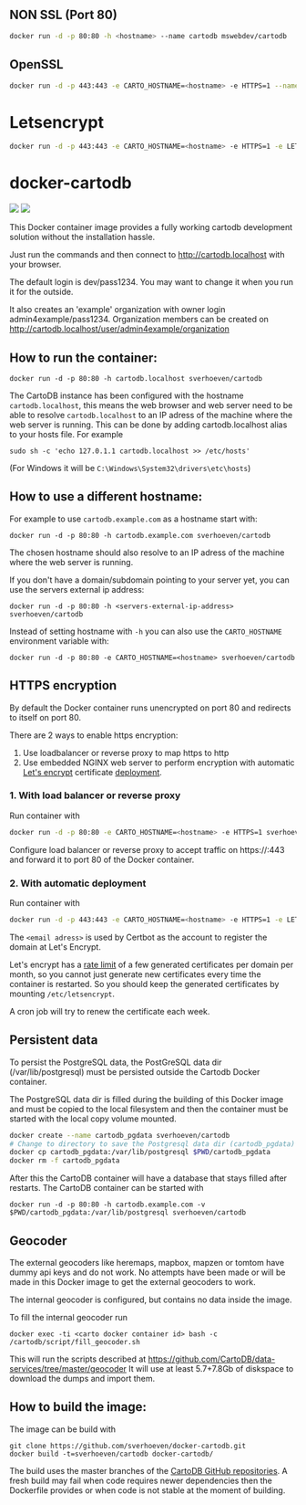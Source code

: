 
## NON SSL (Port 80)
```bash
docker run -d -p 80:80 -h <hostname> --name cartodb mswebdev/cartodb
```
## OpenSSL 
```bash
docker run -d -p 443:443 -e CARTO_HOSTNAME=<hostname> -e HTTPS=1 --name cartodb mswebdev/cartodb
```
# Letsencrypt

```bash
docker run -d -p 443:443 -e CARTO_HOSTNAME=<hostname> -e HTTPS=1 -e LETSENCRYPT_EMAIL=<email adress> --name cartodb mswebdev/cartodb
```


docker-cartodb
==============

[![](https://images.microbadger.com/badges/image/sverhoeven/cartodb.svg)](https://microbadger.com/#/images/sverhoeven/cartodb "Get your own image badge on microbadger.com")
[![](https://images.microbadger.com/badges/version/sverhoeven/cartodb.svg)](https://hub.docker.com/r/sverhoeven/cartodb/)

This Docker container image provides a fully working cartodb development solution
without the installation hassle.

Just run the commands and then connect to http://cartodb.localhost with your browser.

The default login is dev/pass1234. You may want to change it when you run it for the outside.

It also creates an 'example' organization with owner login admin4example/pass1234.
Organization members can be created on http://cartodb.localhost/user/admin4example/organization

How to run the container:
-------------------------

```
docker run -d -p 80:80 -h cartodb.localhost sverhoeven/cartodb
```

The CartoDB instance has been configured with the hostname `cartodb.localhost`, this means the web browser and web server need to be able to resolve `cartodb.localhost` to an IP adress of the machine where the web server is running.
This can be done by adding cartodb.localhost alias to your hosts file. For example
```
sudo sh -c 'echo 127.0.1.1 cartodb.localhost >> /etc/hosts'
```
(For Windows it will be `C:\Windows\System32\drivers\etc\hosts`)

How to use a different hostname:
--------------------------------

For example to use `cartodb.example.com` as a hostname start with:
```
docker run -d -p 80:80 -h cartodb.example.com sverhoeven/cartodb
```

The chosen hostname should also resolve to an IP adress of the machine where the web server is running.

If you don't have a domain/subdomain pointing to your server yet, you can use the servers external ip address:
```
docker run -d -p 80:80 -h <servers-external-ip-address> sverhoeven/cartodb
```

Instead of setting hostname with `-h` you can also use the `CARTO_HOSTNAME` environment variable with:
```
docker run -d -p 80:80 -e CARTO_HOSTNAME=<hostname> sverhoeven/cartodb
```

HTTPS encryption
----------------

By default the Docker container runs unencrypted on port 80 and redirects to itself on port 80.

There are 2 ways to enable https encryption:

1. Use loadbalancer or reverse proxy to map https to http
2. Use embedded NGINX web server to perform encryption with automatic [Let's encrypt](https://letsencrypt.org/) certificate [deployment](https://certbot.eff.org/).

### 1. With load balancer or reverse proxy

Run container with
```bash
docker run -d -p 80:80 -e CARTO_HOSTNAME=<hostname> -e HTTPS=1 sverhoeven/cartodb
```

Configure load balancer or reverse proxy to accept traffic on https://<hostname>:443 and forward it to port 80 of the Docker container.

### 2. With automatic deployment

Run container with
```bash
docker run -d -p 443:443 -e CARTO_HOSTNAME=<hostname> -e HTTPS=1 -e LETSENCRYPT_EMAIL=<email adress> sverhoeven/cartodb
```

The `<email adress>` is used by Certbot as the account to register the domain at Let's Encrypt.

Let's encrypt has a [rate limit](https://letsencrypt.org/docs/rate-limits/) of a few generated certificates per domain per month, so you cannot just generate new certificates every time the container is restarted. So you should keep the generated certificates by mounting `/etc/letsencrypt`.

A cron job will try to renew the certificate each week.

Persistent data
---------------

To persist the PostgreSQL data, the PostGreSQL data dir (/var/lib/postgresql) must be persisted outside the Cartodb Docker container.

The PostgreSQL data dir is filled during the building of this Docker image and must be copied to the local filesystem and then the container must be started with the local copy volume mounted.

```bash
docker create --name cartodb_pgdata sverhoeven/cartodb
# Change to directory to save the Postgresql data dir (cartodb_pgdata) of the CartoDB image
docker cp cartodb_pgdata:/var/lib/postgresql $PWD/cartodb_pgdata
docker rm -f cartodb_pgdata
```

After this the CartoDB container will have a database that stays filled after restarts.
The CartoDB container can be started with
```
docker run -d -p 80:80 -h cartodb.example.com -v $PWD/cartodb_pgdata:/var/lib/postgresql sverhoeven/cartodb
```

Geocoder
--------

The external geocoders like heremaps, mapbox, mapzen or tomtom have dummy api keys and do not work.
No attempts have been made or will be made in this Docker image to get the external geocoders to work.

The internal geocoder is configured, but contains no data inside the image.

To fill the internal geocoder run
```
docker exec -ti <carto docker container id> bash -c /cartodb/script/fill_geocoder.sh
```

This will run the scripts described at https://github.com/CartoDB/data-services/tree/master/geocoder
It will use at least 5.7+7.8Gb of diskspace to download the dumps and import them.

How to build the image:
-----------------------

The image can be build with
```
git clone https://github.com/sverhoeven/docker-cartodb.git
docker build -t=sverhoeven/cartodb docker-cartodb/
```

The build uses the master branches of the [CartoDB GitHub repositories](https://github.com/CartoDB). A fresh build may fail when code requires newer dependencies then the Dockerfile provides or when code is not stable at the moment of building.

